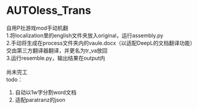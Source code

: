 ﻿# AUTOless_Trans
自用P社游戏mod手动机翻<br>
1.将localization里的english文件夹放入original，运行assembly.py<br>
2.手动将生成在process文件夹内的vaule.docx（以适配DeepL的文档翻译功能）交由第三方翻译器翻译，并更名为tr_va放回<br>
3.运行resemble.py，输出结果在output内<br>
<br>
尚未完工<br>
todo：<br>
1) 自动以1w字分割word文档<br>
2) 适配paratranz的json<br>
